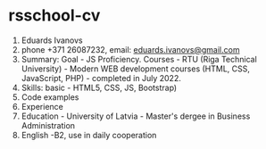 # rsschool-cv
1. Eduards Ivanovs
2. phone +371 26087232, email: eduards.ivanovs@gmail.com 
3. Summary: Goal - JS Proficiency.
Courses - RTU (Riga Technical University)  - Modern WEB development courses (HTML, CSS, JavaScript, PHP) - completed in  July 2022.
4. Skills: basic - HTML5, CSS, JS, Bootstrap)
5. Code examples
6. Experience 
7. Education - University of Latvia - Master's dergee in Business Administration
8. English -B2, use in daily cooperation
